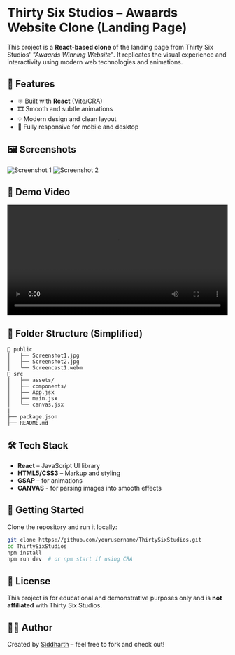 # Thirty Six Studios – Awaards Website Clone (Landing Page)

This project is a **React-based clone** of the landing page from Thirty Six Studios' *"Awaards Winning Website"*. It replicates the visual experience and interactivity using modern web technologies and animations.

## 🚀 Features

- ⚛️ Built with **React** (Vite/CRA)
- 🎞️ Smooth and subtle animations
- 💡 Modern design and clean layout
- 📱 Fully responsive for mobile and desktop

## 🖼️ Screenshots

![Screenshot 1](public/Screenshot1.jpg)
![Screenshot 2](public/Screenshot2.jpg)

## 🎥 Demo Video

<video width="100%" controls>
  <source src="public/Screencast1.webm" type="video/webm">
  Your browser does not support the video tag.
</video>

## 📁 Folder Structure (Simplified)

```
📁 public
│   ├── Screenshot1.jpg
│   ├── Screenshot2.jpg
│   └── Screencast1.webm
📁 src
│   ├── assets/
│   ├── components/
│   ├── App.jsx
│   ├── main.jsx
│   └── canvas.jsx
|
├── package.json
├── README.md
```

## 🛠️ Tech Stack

- **React** – JavaScript UI library
- **HTML5/CSS3** – Markup and styling
- **GSAP** – for animations
- **CANVAS** - for parsing images into smooth effects

## 🚧 Getting Started

Clone the repository and run it locally:

```bash
git clone https://github.com/yourusername/ThirtySixStudios.git
cd ThirtySixStudios
npm install
npm run dev  # or npm start if using CRA
```

## 📄 License

This project is for educational and demonstrative purposes only and is **not affiliated** with Thirty Six Studios.

## 👨‍💻 Author

Created by [Siddharth](https://github.com/sidd190) – feel free to fork and check out!